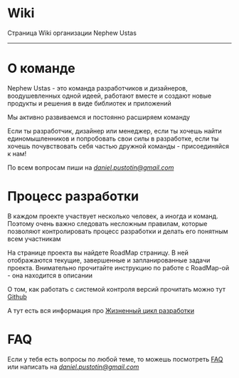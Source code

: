 # Wiki
Страница Wiki организации Nephew Ustas

---

# О команде
Nephew Ustas - это команда разработчиков и дизайнеров, воодушевленных одной идеей,  работают вместе и создают новые продукты и решения в виде библиотек и приложений

Мы активно развиваемся и постоянно расширяем команду

Если ты разработчик, дизайнер или менеджер, если ты хочешь найти единомышленников и попробовать свои силы в разработке, если ты хочешь почувствовать себя частью дружной команды - присоединяйся к нам!

По всем вопросам пиши на *daniel.pustotin@gmail.com*

# Процесс разработки
В каждом проекте участвует несколько человек, а иногда и команд. Поэтому очень важно следовать несложным правилам, которые позволяют контролировать процесс разработки и делать его понятным всем участникам

На странице проекта вы найдете RoadMap страницу. В ней отображаются текущие, завершенные и запланированные задачи проекта. Внимательно прочитайте инструкцию по работе с RoadMap-ой - она находится в описании

О том, как работать с системой контроля версий прочитать можно тут [Github](https://github.com/Nephew-Ustas/Nephew-Ustas/blob/main/Pages/Github.md)

А тут есть вся информация про [Жизненный цикл разработки](https://github.com/Nephew-Ustas/Nephew-Ustas/blob/main/Pages/LifeCycle.md)

# FAQ
Если у тебя есть вопросы по любой теме, то можешь посмотреть [FAQ](https://github.com/Nephew-Ustas/Nephew-Ustas/blob/main/Pages/FAQ.md) или написать на *daniel.pustotin@gmail.com*
